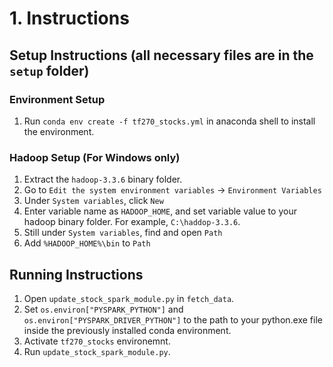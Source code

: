 # 1. Instructions
## Setup Instructions (all necessary files are in the `setup` folder)
### Environment Setup
1. Run `conda env create -f tf270_stocks.yml` in anaconda shell to install the environment.
### Hadoop Setup (For Windows only)
1. Extract the `hadoop-3.3.6` binary folder.
2. Go to `Edit the system environment variables` -> `Environment Variables`
3. Under `System variables`, click `New`
4. Enter variable name as `HADOOP_HOME`, and set variable value to your hadoop binary folder. For example, `C:\haddop-3.3.6`.
5. Still under `System variables`, find and open `Path`
6. Add `%HADOOP_HOME%\bin` to `Path`
## Running Instructions
1. Open `update_stock_spark_module.py` in `fetch_data`.
2. Set `os.environ["PYSPARK_PYTHON"]` and `os.environ["PYSPARK_DRIVER_PYTHON"]` to the path to your python.exe file inside the previously installed conda environment.
3. Activate `tf270_stocks` environemnt.
4. Run `update_stock_spark_module.py`.
